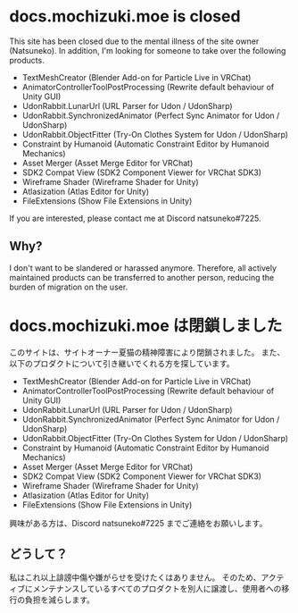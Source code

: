 # docs.mochizuki.moe is closed

This site has been closed due to the mental illness of the site owner (Natsuneko).
In addition, I'm looking for someone to take over the following products.

-   TextMeshCreator (Blender Add-on for Particle Live in VRChat)
-   AnimatorControllerToolPostProcessing (Rewrite default behaviour of Unity GUI)
-   UdonRabbit.LunarUrl (URL Parser for Udon / UdonSharp)
-   UdonRabbit.SynchronizedAnimator (Perfect Sync Animator for Udon / UdonSharp)
-   UdonRabbit.ObjectFitter (Try-On Clothes System for Udon / UdonSharp)
-   Constraint by Humanoid (Automatic Constraint Editor by Humanoid Mechanics)
-   Asset Merger (Asset Merge Editor for VRChat)
-   SDK2 Compat View (SDK2 Component Viewer for VRChat SDK3)
-   Wireframe Shader (Wireframe Shader for Unity)
-   Atlasization (Atlas Editor for Unity)
-   FileExtensions (Show File Extensions in Unity)

If you are interested, please contact me at Discord natsuneko#7225.

## Why?

I don't want to be slandered or harassed anymore.
Therefore, all actively maintained products can be transferred to another person, reducing the burden of migration on the user.

# docs.mochizuki.moe は閉鎖しました

このサイトは、サイトオーナー夏猫の精神障害により閉鎖されました。
また、以下のプロダクトについて引き継いでくれる方を探しています。

-   TextMeshCreator (Blender Add-on for Particle Live in VRChat)
-   AnimatorControllerToolPostProcessing (Rewrite default behaviour of Unity GUI)
-   UdonRabbit.LunarUrl (URL Parser for Udon / UdonSharp)
-   UdonRabbit.SynchronizedAnimator (Perfect Sync Animator for Udon / UdonSharp)
-   UdonRabbit.ObjectFitter (Try-On Clothes System for Udon / UdonSharp)
-   Constraint by Humanoid (Automatic Constraint Editor by Humanoid Mechanics)
-   Asset Merger (Asset Merge Editor for VRChat)
-   SDK2 Compat View (SDK2 Component Viewer for VRChat SDK3)
-   Wireframe Shader (Wireframe Shader for Unity)
-   Atlasization (Atlas Editor for Unity)
-   FileExtensions (Show File Extensions in Unity)

興味がある方は、Discord natsuneko#7225 までご連絡をお願いします。

## どうして？

私はこれ以上誹謗中傷や嫌がらせを受けたくはありません。
そのため、アクティブにメンテナンスしているすべてのプロダクトを別人に譲渡し、使用者への移行の負担を減らします。
